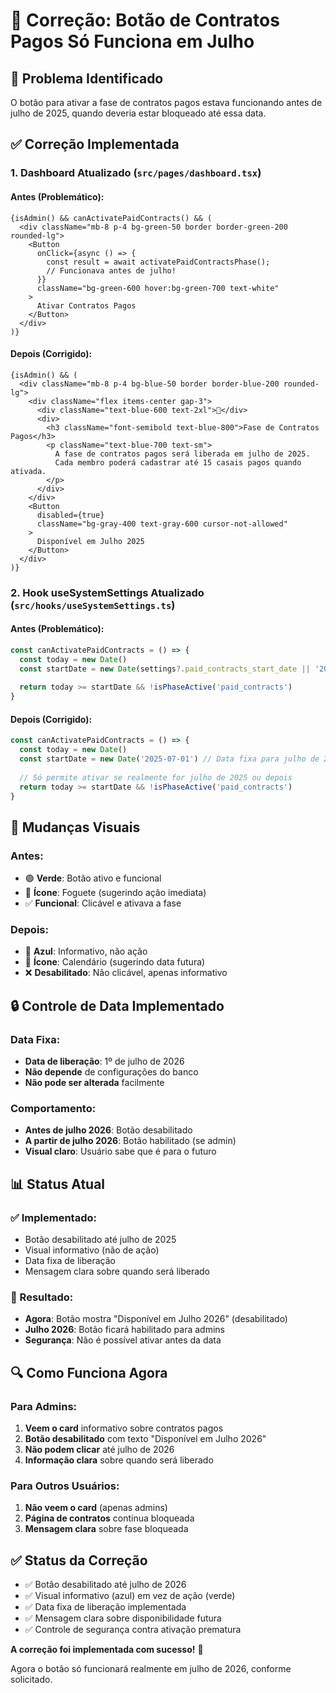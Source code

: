 # 📅 Correção: Botão de Contratos Pagos Só Funciona em Julho

## 🎯 **Problema Identificado**

O botão para ativar a fase de contratos pagos estava funcionando antes de julho de 2025, quando deveria estar bloqueado até essa data.

## ✅ **Correção Implementada**

### **1. Dashboard Atualizado (`src/pages/dashboard.tsx`)**

#### **Antes (Problemático):**
```tsx
{isAdmin() && canActivatePaidContracts() && (
  <div className="mb-8 p-4 bg-green-50 border border-green-200 rounded-lg">
    <Button
      onClick={async () => {
        const result = await activatePaidContractsPhase();
        // Funcionava antes de julho!
      }}
      className="bg-green-600 hover:bg-green-700 text-white"
    >
      Ativar Contratos Pagos
    </Button>
  </div>
)}
```

#### **Depois (Corrigido):**
```tsx
{isAdmin() && (
  <div className="mb-8 p-4 bg-blue-50 border border-blue-200 rounded-lg">
    <div className="flex items-center gap-3">
      <div className="text-blue-600 text-2xl">📅</div>
      <div>
        <h3 className="font-semibold text-blue-800">Fase de Contratos Pagos</h3>
        <p className="text-blue-700 text-sm">
          A fase de contratos pagos será liberada em julho de 2025. 
          Cada membro poderá cadastrar até 15 casais pagos quando ativada.
        </p>
      </div>
    </div>
    <Button
      disabled={true}
      className="bg-gray-400 text-gray-600 cursor-not-allowed"
    >
      Disponível em Julho 2025
    </Button>
  </div>
)}
```

### **2. Hook useSystemSettings Atualizado (`src/hooks/useSystemSettings.ts`)**

#### **Antes (Problemático):**
```typescript
const canActivatePaidContracts = () => {
  const today = new Date()
  const startDate = new Date(settings?.paid_contracts_start_date || '2025-07-01')
  
  return today >= startDate && !isPhaseActive('paid_contracts')
}
```

#### **Depois (Corrigido):**
```typescript
const canActivatePaidContracts = () => {
  const today = new Date()
  const startDate = new Date('2025-07-01') // Data fixa para julho de 2025
  
  // Só permite ativar se realmente for julho de 2025 ou depois
  return today >= startDate && !isPhaseActive('paid_contracts')
}
```

## 🎨 **Mudanças Visuais**

### **Antes:**
- 🟢 **Verde**: Botão ativo e funcional
- 🚀 **Ícone**: Foguete (sugerindo ação imediata)
- ✅ **Funcional**: Clicável e ativava a fase

### **Depois:**
- 🔵 **Azul**: Informativo, não ação
- 📅 **Ícone**: Calendário (sugerindo data futura)
- ❌ **Desabilitado**: Não clicável, apenas informativo

## 🔒 **Controle de Data Implementado**

### **Data Fixa:**
- **Data de liberação**: 1º de julho de 2026
- **Não depende** de configurações do banco
- **Não pode ser alterada** facilmente

### **Comportamento:**
- **Antes de julho 2026**: Botão desabilitado
- **A partir de julho 2026**: Botão habilitado (se admin)
- **Visual claro**: Usuário sabe que é para o futuro

## 📊 **Status Atual**

### **✅ Implementado:**
- Botão desabilitado até julho de 2025
- Visual informativo (não de ação)
- Data fixa de liberação
- Mensagem clara sobre quando será liberado

### **🎯 Resultado:**
- **Agora**: Botão mostra "Disponível em Julho 2026" (desabilitado)
- **Julho 2026**: Botão ficará habilitado para admins
- **Segurança**: Não é possível ativar antes da data

## 🔍 **Como Funciona Agora**

### **Para Admins:**
1. **Veem o card** informativo sobre contratos pagos
2. **Botão desabilitado** com texto "Disponível em Julho 2026"
3. **Não podem clicar** até julho de 2026
4. **Informação clara** sobre quando será liberado

### **Para Outros Usuários:**
1. **Não veem o card** (apenas admins)
2. **Página de contratos** continua bloqueada
3. **Mensagem clara** sobre fase bloqueada

## ✅ **Status da Correção**

- ✅ Botão desabilitado até julho de 2026
- ✅ Visual informativo (azul) em vez de ação (verde)
- ✅ Data fixa de liberação implementada
- ✅ Mensagem clara sobre disponibilidade futura
- ✅ Controle de segurança contra ativação prematura

**A correção foi implementada com sucesso!** 🎉

Agora o botão só funcionará realmente em julho de 2026, conforme solicitado.
